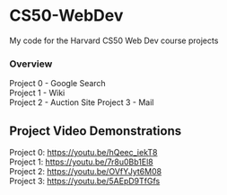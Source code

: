 # CS50-WebDev
My code for the Harvard CS50 Web Dev course projects

### Overview
Project 0 - Google Search  
Project 1 - Wiki  
Project 2 - Auction Site  Project 3 - Mail

## Project Video Demonstrations
Project 0: https://youtu.be/hQeec_iekT8  
Project 1: https://youtu.be/7r8u0Bb1El8  
Project 2: https://youtu.be/OVfYJyt6M08  
Project 3: https://youtu.be/5AEpD9TfGfs
